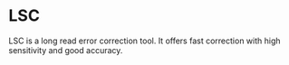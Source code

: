 LSC
===

LSC is a long read error correction tool.  It offers fast correction with high sensitivity  and good accuracy. 
